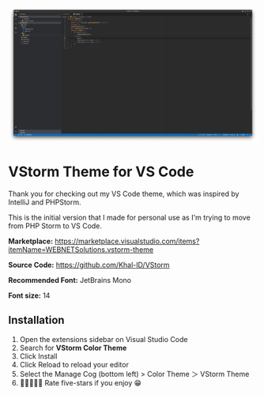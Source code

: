[![VStorm theme](https://raw.githubusercontent.com/Khal-ID/VStorm/main/screenshot.png)](https://ikhalid.dev)

# VStorm Theme for VS Code

Thank you for checking out my VS Code theme, which was inspired by IntelliJ and PHPStorm.

This is the initial version that I made for personal use as I'm trying to move from PHP Storm to VS Code.

**Marketplace:** https://marketplace.visualstudio.com/items?itemName=WEBNETSolutions.vstorm-theme

**Source Code:** https://github.com/Khal-ID/VStorm

**Recommended Font:** JetBrains Mono

**Font size:** 14

## Installation

1. Open the extensions sidebar on Visual Studio Code
2. Search for **VStorm Color Theme**
3. Click Install
4. Click Reload to reload your editor
5. Select the Manage Cog (bottom left) > Color Theme ＞ VStorm Theme
6. 🌟🌟🌟🌟🌟 Rate five-stars if you enjoy 😁
